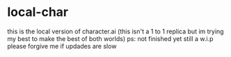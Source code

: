 # local-char
this is the local version of character.ai (this isn't a 1 to 1 replica but im trying my best to make the best of both worlds)
ps: not finished yet still a w.i.p please forgive me if updades are slow
